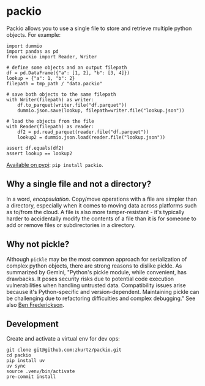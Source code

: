 # packio

Packio allows you to use a single file to store and retrieve multiple python objects. For example:
```
import dummio
import pandas as pd
from packio import Reader, Writer

# define some objects and an output filepath
df = pd.DataFrame({"a": [1, 2], "b": [3, 4]})
lookup = {"a": 1, "b": 2}
filepath = tmp_path / "data.packio"

# save both objects to the same filepath
with Writer(filepath) as writer:
    df.to_parquet(writer.file("df.parquet"))
    dummio.json.save(lookup, filepath=writer.file("lookup.json"))

# load the objects from the file
with Reader(filepath) as reader:
    df2 = pd.read_parquet(reader.file("df.parquet"))
    lookup2 = dummio.json.load(reader.file("lookup.json"))

assert df.equals(df2)
assert lookup == lookup2
```

[Available on pypi](https://pypi.org/project/packio/): `pip install packio`.

## Why a single file and not a directory?

In a word, *encapsulation*. Copy/move operations with a file are simpler than a directory, especially when it comes to moving data across platforms such as to/from the cloud. A file is also more tamper-resistant - it's typically harder to accidentally modify the contents of a file than it is for someone to add or remove files or subdirectories in a directory.

## Why not pickle?

Although `pickle` may be the most common approach for serialization of complex python objects, there are strong reasons to dislike pickle. As summarized by Gemini, "Python's pickle module, while convenient, has drawbacks. It poses security risks due to potential code execution vulnerabilities when handling untrusted data. Compatibility issues arise because it's Python-specific and version-dependent.  Maintaining pickle can be challenging due to refactoring difficulties and complex debugging." See also [Ben Frederickson](https://www.benfrederickson.com/dont-pickle-your-data/).

## Development

Create and activate a virtual env for dev ops:
```
git clone git@github.com:zkurtz/packio.git
cd packio
pip install uv
uv sync
source .venv/bin/activate
pre-commit install
```
